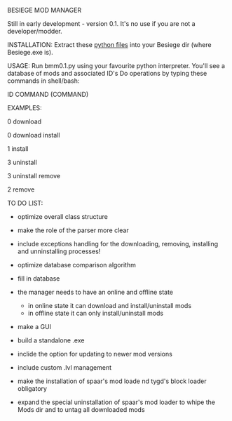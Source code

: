 BESIEGE MOD MANAGER

Still in early development - version 0.1. It's no use if you are not a developer/modder. 

INSTALLATION:
Extract these [python files](source/source.rar) into your Besiege dir (where Besiege.exe is).

USAGE:
Run bmm0.1.py using your favourite python interpreter. 
You'll see a database of mods and associated ID's
Do operations by typing these commands in shell/bash:

ID COMMAND (COMMAND)

EXAMPLES:

0 download

0 download install

1 install

3 uninstall

3 uninstall remove

2 remove

TO DO LIST:

- optimize overall class structure

- make the role of the parser more clear

- include exceptions handling for the downloading, removing, installing and unninstalling processes!

- optimize database comparison algorithm

- fill in database

- the manager needs to have an online and offline state
	- in online state it can download and install/uninstall mods
	- in offline state it can only install/uninstall mods

- make a GUI

- build a standalone .exe

- inclide the option for updating to newer mod versions

- include custom .lvl management

- make the installation of spaar's mod loade nd tygd's block loader obligatory

- expand the special uninstallation of spaar's mod loader to whipe the Mods dir and to untag all downloaded mods